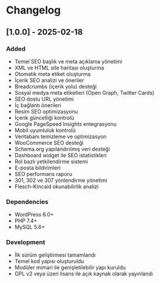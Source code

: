 # Changelog

## [1.0.0] - 2025-02-18
### Added
- Temel SEO başlık ve meta açıklama yönetimi
- XML ve HTML site haritası oluşturma
- Otomatik meta etiket oluşturma
- İçerik SEO analizi ve öneriler
- Breadcrumbs (içerik yolu) desteği
- Sosyal medya meta etiketleri (Open Graph, Twitter Cards)
- SEO dostu URL yönetimi
- İç bağlantı önerileri
- Resim SEO optimizasyonu
- İçerik güncelliği kontrolü
- Google PageSpeed Insights entegrasyonu
- Mobil uyumluluk kontrolü
- Veritabanı temizleme ve optimizasyon
- WooCommerce SEO desteği
- Schema.org yapılandırılmış veri desteği
- Dashboard widget ile SEO istatistikleri
- Rol bazlı yetkilendirme sistemi
- E-posta bildirimleri
- SEO performans raporu
- 301, 302 ve 307 yönlendirme yönetimi
- Flesch-Kincaid okunabilirlik analizi

### Dependencies
- WordPress 6.0+
- PHP 7.4+
- MySQL 5.6+

### Development
- İlk sürüm geliştirmesi tamamlandı
- Temel kod yapısı oluşturuldu
- Modüler mimari ile genişletilebilir yapı kuruldu
- GPL v2 veya üzeri lisans ile açık kaynak olarak yayınlandı